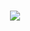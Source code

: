 <h1 align="center">
  <a href="https://git.io/typing-svg">
    <img src="https://readme-typing-svg.herokuapp.com/?lines=Hello,+There!+👋;This+is+Peter+Baikov....;Nice+to+meet+you!&center=true&size=30">
  </a>
</h1>






